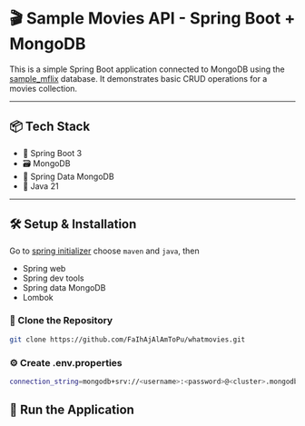 # 🎬 Sample Movies API - Spring Boot + MongoDB

This is a simple Spring Boot application connected to MongoDB using the [sample_mflix](https://www.mongodb.com/docs/atlas/sample-data/sample-mflix/) database. It demonstrates basic CRUD operations for a movies collection.

---

## 📦 Tech Stack

- 🧰 Spring Boot 3
- 🗃️ MongoDB
- 🌱 Spring Data MongoDB
- 📄 Java 21
---

## 🛠️ Setup & Installation
Go to [spring initializer](start.spring.io)
choose ``maven`` and ``java``, then
- Spring web
- Spring dev tools
- Spring data MongoDB
- Lombok
### 📁 Clone the Repository
```bash
git clone https://github.com/FaIhAjAlAmToPu/whatmovies.git
```
### ⚙️ Create .env.properties
```bash
connection_string=mongodb+srv://<username>:<password>@<cluster>.mongodb.net
```

## 🚀 Run the Application
